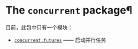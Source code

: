 # The `concurrent` package¶

目前，此包中只有一个模块：

  * [`concurrent.futures`](concurrent.futures.md#module-concurrent.futures "concurrent.futures: Execute computations concurrently using threads or processes.") —— 启动并行任务

